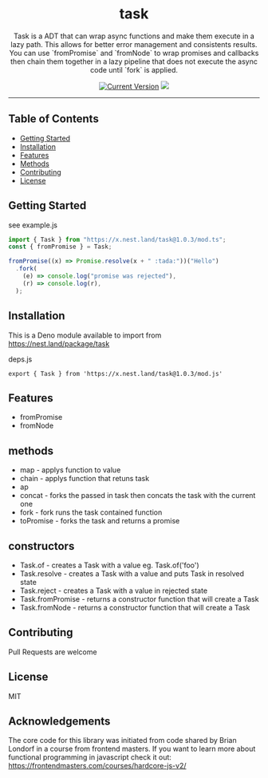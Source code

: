 <h1 align="center">task</h1>
<p align="center">Task is a ADT that can wrap async functions and make them execute in a lazy path. This allows for better error management and consistents results. You can use `fromPromise` and `fromNode` to wrap promises and callbacks then chain them together in a lazy pipeline that does not execute the async code until `fork` is applied.</a>
</p>
<p align="center">
  <a href="https://github.com/hyper63/task/tags/"><img src="https://img.shields.io/github/tag/hyper63/task/all.svg" alt="Current Version" /></a>
  <img src="https://github.com/hyper63/task/workflows/.github/workflows/deno.yml/badge.svg" />

</p>

---

## Table of Contents

- [Getting Started](#getting-started)
- [Installation](#installation)
- [Features](#features)
- [Methods](#methods)
- [Contributing](#contributing)
- [License](#license)

## Getting Started

see example.js

```js
import { Task } from "https://x.nest.land/task@1.0.3/mod.ts";
const { fromPromise } = Task;

fromPromise((x) => Promise.resolve(x + " :tada:"))("Hello")
  .fork(
    (e) => console.log("promise was rejected"),
    (r) => console.log(r),
  );
```

## Installation

This is a Deno module available to import from https://nest.land/package/task

deps.js

```
export { Task } from 'https://x.nest.land/task@1.0.3/mod.js'
```

## Features

- fromPromise
- fromNode

## methods

- map - applys function to value
- chain - applys function that retuns task
- ap
- concat - forks the passed in task then concats the task with the current one
- fork - fork runs the task contained function
- toPromise - forks the task and returns a promise

## constructors

- Task.of - creates a Task with a value eg. Task.of('foo')
- Task.resolve - creates a Task with a value and puts Task in resolved state
- Task.reject - creates a Task with a value in rejected state
- Task.fromPromise - returns a constructor function that will create a Task
- Task.fromNode - returns a constructor function that will create a Task

## Contributing

Pull Requests are welcome

## License

MIT

## Acknowledgements

The core code for this library was initiated from code shared by Brian Londorf
in a course from frontend masters. If you want to learn more about functional
programming in javascript check it out:
https://frontendmasters.com/courses/hardcore-js-v2/
